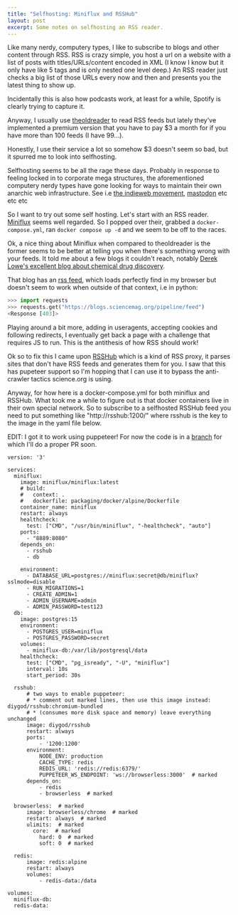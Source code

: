 ```yaml
---
title: "Selfhosting: Miniflux and RSSHub"
layout: post
excerpt: Some notes on selfhosting an RSS reader.
---
```


Like many nerdy, computery types, I like to subscribe to blogs and other content through RSS. RSS is crazy simple, you host a url on a website with a list of posts with titles/URLs/content encoded in XML (I know I know but it only have like 5 tags and is only nested one level deep.) An RSS reader just checks a big list of those URLs every now and then and presents you the latest thing to show up. 

Incidentally this is also how podcasts work, at least for a while, Spotify is clearly trying to capture it.

Anyway, I usually use [theoldreader](https://theoldreader.com/) to read RSS feeds but lately they've implemented a premium version that you have to pay $3 a month for if you have more than 100 feeds (I have 99...).

Honestly, I use their service a lot so somehow $3 doesn't seem so bad, but it spurred me to look into selfhosting. 

Selfhosting seems to be all the rage these days. Probably in response to feeling locked in to corporate mega structures, the aforementioned computery nerdy types have gone looking for ways to maintain their own anarchic web infrastructure. See i.e [the indieweb movement](https://indieweb.org/), [mastodon](https://joinmastodon.org/) etc etc etc

So I want to try out some self hosting. Let's start with an RSS reader. [Miniflux](https://miniflux.app/) seems well regarded. So I popped over their, grabbed a `docker-compose.yml`, ran `docker compose up -d` and we seem to be off to the races.

Ok, a nice thing about Miniflux when compared to theoldreader is the former seems to be better at telling you when there's something wrong with your feeds. It told me about a few blogs it couldn't reach, notably [Derek Lowe's excellent blog about chemical drug discovery](https://www.science.org/blogs/pipeline).

That blog has an [rss feed](https://www.science.org/blogs/pipeline/feed), which loads perfectly find in my browser but doesn't seem to work when outside of that context, i.e in python:

```python
>>> import requests
>>> requests.get("https://blogs.sciencemag.org/pipeline/feed")
<Response [403]>
```

Playing around a bit more, adding in useragents, accepting cookies and following redirects, I eventually get back a page with a challenge that requires JS to run. This is the antithesis of how RSS should work!

Ok so to fix this I came upon [RSSHub](https://docs.rsshub.app/en/) which is a kind of RSS proxy, it parses sites that don't have RSS feeds and generates them for you. I saw that this has pupeteer support so I'm hopping that I can use it to bypass the anti-crawler tactics science.org is using.

Anyway, for how here is a docker-compose.yml for both miniflux and RSSHub. What took me a while to figure out is that docker containers live in their own special network. So to subscribe to a selfhosted RSSHub feed you need to put something like "http://rsshub:1200/" where rsshub is the key to the image in the yaml file below.

EDIT: I got it to work using puppeteer! For now the code is in a [branch](https://github.com/TomHodson/RSSHub/tree/science_blogs) for which I'll do a proper PR soon.

```
version: '3'

services:
  miniflux:
    image: miniflux/miniflux:latest
    # build:
    #   context: .
    #   dockerfile: packaging/docker/alpine/Dockerfile 
    container_name: miniflux
    restart: always
    healthcheck:
      test: ["CMD", "/usr/bin/miniflux", "-healthcheck", "auto"]
    ports:
      - "8889:8080"
    depends_on:
      - rsshub
      - db

    environment:
      - DATABASE_URL=postgres://miniflux:secret@db/miniflux?sslmode=disable
      - RUN_MIGRATIONS=1
      - CREATE_ADMIN=1
      - ADMIN_USERNAME=admin
      - ADMIN_PASSWORD=test123
  db:
    image: postgres:15
    environment:
      - POSTGRES_USER=miniflux
      - POSTGRES_PASSWORD=secret
    volumes:
      - miniflux-db:/var/lib/postgresql/data
    healthcheck:
      test: ["CMD", "pg_isready", "-U", "miniflux"]
      interval: 10s
      start_period: 30s

  rsshub:
      # two ways to enable puppeteer:
      # * comment out marked lines, then use this image instead: diygod/rsshub:chromium-bundled
      # * (consumes more disk space and memory) leave everything unchanged
      image: diygod/rsshub
      restart: always
      ports:
          - '1200:1200'
      environment:
          NODE_ENV: production
          CACHE_TYPE: redis
          REDIS_URL: 'redis://redis:6379/'
          PUPPETEER_WS_ENDPOINT: 'ws://browserless:3000'  # marked
      depends_on:
          - redis
          - browserless  # marked

  browserless:  # marked
      image: browserless/chrome  # marked
      restart: always  # marked
      ulimits:  # marked
        core:  # marked
          hard: 0  # marked
          soft: 0  # marked

  redis:
      image: redis:alpine
      restart: always
      volumes:
          - redis-data:/data

volumes:
  miniflux-db:
  redis-data:
```